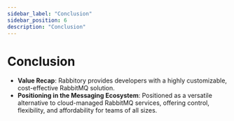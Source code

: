 ```yaml
---
sidebar_label: "Conclusion"
sidebar_position: 6
description: "Conclusion"
---
```


# Conclusion

- **Value Recap**: Rabbitory provides developers with a highly customizable, cost-effective RabbitMQ solution.
- **Positioning in the Messaging Ecosystem**: Positioned as a versatile alternative to cloud-managed RabbitMQ services, offering control, flexibility, and affordability for teams of all sizes.
